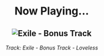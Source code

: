 <div align="center"> 
<h1>Now Playing...</h1>

![Exile - Bonus Track](https://i.scdn.co/image/ab67616d00001e02fa6cad5485fec668428d31ba)
--
_<p>Track: Exile - Bonus Track - Loveless </p>_
</div>
